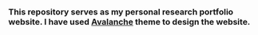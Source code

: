 ### This repository serves as my personal research portfolio website. I have used [Avalanche](https://github.com/lolipopshock/avalanche) theme to design the website.